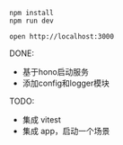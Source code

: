 ```
npm install
npm run dev
```

```
open http://localhost:3000
```

DONE:
* 基于hono启动服务 
* 添加config和logger模块 

TODO:
* 集成 vitest
* 集成 app，启动一个场景